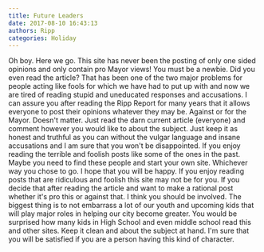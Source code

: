 ```yaml
---
title: Future Leaders
date: 2017-08-10 16:43:13
authors: Ripp
categories: Holiday
---
```


 Oh boy. Here we go. This site has never been the posting of only one sided opinions and only contain pro Mayor views!  You must be a newbie. Did you even read the article?  That has been one of the two major problems for people acting like fools for which we have had to put up with and now we are tired of reading stupid and uneducated responses and accusations. I can assure you after reading the Ripp Report for many years that it allows everyone to post their opinions whatever they may be. Against or for the Mayor. Doesn't matter. Just read the darn current article (everyone) and comment however you would like to about the subject. Just keep it as honest and truthful as you can without the vulgar language and insane accusations and I am sure that you won't be disappointed. If you enjoy reading the terrible and foolish posts like some of the ones in the past. Maybe you need to find these people and start your own site. Whichever way you chose to go. I hope that you will be happy. If you enjoy reading posts that are ridiculous and foolish this site may not be for you. If you decide that after reading the article and want to make a rational post whether it's pro this or against that. I think you should be involved. The biggest thing is to not embarrass a lot of our youth and upcoming kids that will play major roles in helping our city become greater. You would be surprised how many kids in High School and even middle school read this and other sites. Keep it clean and about the subject at hand. I'm sure that you will be satisfied if you are a person having this kind of character.